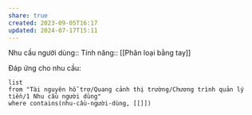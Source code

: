 ```yaml
---
share: true
created: 2023-09-05T16:17
updated: 2024-07-17T15:11
---
```

Nhu cầu người dùng::
Tính năng:: [[Phân loại bằng tay]]

Đáp ứng cho nhu cầu:
```dataview
list
from "Tài nguyên hỗ trợ/Quang cảnh thị trường/Chương trình quản lý tiền/1 Nhu cầu người dùng" 
where contains(nhu-cầu-người-dùng, [[]])
```